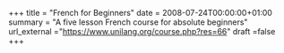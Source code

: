 +++
title = "French for Beginners"
date = 2008-07-24T00:00:00+01:00
summary = "A five lesson French course for absolute beginners"
url_external ="https://www.unilang.org/course.php?res=66"
draft =false
+++




